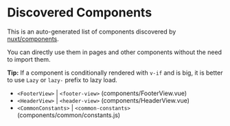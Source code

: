 # Discovered Components

This is an auto-generated list of components discovered by [nuxt/components](https://github.com/nuxt/components).

You can directly use them in pages and other components without the need to import them.

**Tip:** If a component is conditionally rendered with `v-if` and is big, it is better to use `Lazy` or `lazy-` prefix to lazy load.

- `<FooterView>` | `<footer-view>` (components/FooterView.vue)
- `<HeaderView>` | `<header-view>` (components/HeaderView.vue)
- `<CommonConstants>` | `<common-constants>` (components/common/constants.js)
